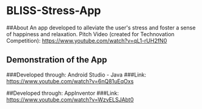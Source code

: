 # BLISS-Stress-App

##About
An app developed to alleviate the user's stress and foster a sense of happiness and relaxation.
Pitch Video (created for Technovation Competition): https://www.youtube.com/watch?v=qL1-rUH2fN0

## Demonstration of the App
###Developed through: Android Studio - Java
###Link: https://www.youtube.com/watch?v=6nQ81uEqOxs

##Developed through: AppInventor 
###Link: https://www.youtube.com/watch?v=WzvELSJAbt0
